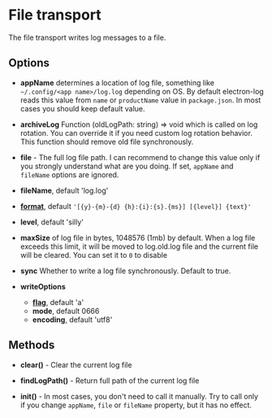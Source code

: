 # File transport

The file transport writes log messages to a file.

## Options

- **appName** determines a location of log file, something like
  `~/.config/<app name>/log.log` depending on OS. By default
  electron-log reads this value from `name` or `productName` value in
  `package.json`. In most cases you should keep default value.

- **archiveLog** Function (oldLogPath: string) => void which is called on log
  rotation. You can override it if you need custom log rotation behavior. This
  function should remove old file synchronously.

- **file** - The full log file path. I can recommend to change this
  value only if you strongly understand what are you doing. If set,
  `appName` and `fileName` options are ignored.

- **fileName**, default 'log.log'

- **[format](doc/format.md)**, default
  `'[{y}-{m}-{d} {h}:{i}:{s}.{ms}] [{level}] {text}'`
  
- **level**, default 'silly'

- **maxSize** of log file in bytes, 1048576 (1mb) by default. When a
  log file exceeds this limit, it will be moved to log.old.log file
  and the current file will be cleared. You can set it to `0` to disable
  
  
- **sync** Whether to write a log file synchronously. Default to true.

- **writeOptions**
    - **[flag](https://nodejs.org/api/fs.html#fs_file_system_flags)**,
      default 'a'
    - **mode**, default 0666
    - **encoding**, default 'utf8'

## Methods

- **clear()** - Clear the current log file

- **findLogPath()** - Return full path of the current log file

- **init()** - In most cases, you don't need to call it manually. Try
  to call only if you change `appName`, `file` or `fileName` property,
  but it has no effect.
